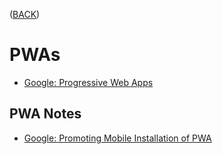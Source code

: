 ([BACK](https://github.com/bob-fornal/frontend-resources/blob/master/README.md))
# PWAs
* [Google: Progressive Web Apps](https://developers.google.com/web/progressive-web-apps/)

## PWA Notes
* [Google: Promoting Mobile Installation of PWA](https://developers.google.com/web/fundamentals/app-install-banners/promoting-install-mobile)
